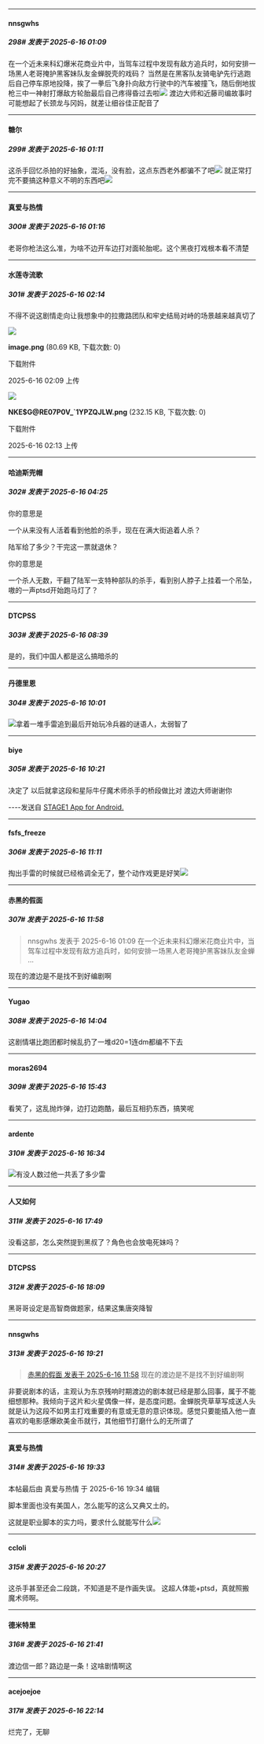 ﻿
*****

####  nnsgwhs  
##### 298#       发表于 2025-6-16 01:09

在一个近未来科幻爆米花商业片中，当驾车过程中发现有敌方追兵时，如何安排一场黑人老哥掩护黑客妹队友金蝉脱壳的戏码？
当然是在黑客队友骑电驴先行逃跑后自己停车原地投降，挨了一拳后飞身扑向敌方行驶中的汽车被撞飞，随后倒地拔枪三中一神射打爆敌方轮胎最后自己疼得昏过去啦<img src="https://static.stage1st.com/image/smiley/face2017/057.png" referrerpolicy="no-referrer">
渡边大师和近藤司编故事时可能想起了长颈龙与冈妈，就差让细谷佳正配音了


*****

####  糖尔  
##### 299#       发表于 2025-6-16 01:11

这杀手回忆杀拍的好抽象，混沌，没有脸，这点东西老外都骗不了吧<img src="https://static.stage1st.com/image/smiley/face2017/068.png" referrerpolicy="no-referrer">
就正常打完不要搞这种意义不明的东西吧<img src="https://static.stage1st.com/image/smiley/face2017/001.png" referrerpolicy="no-referrer">


*****

####  真爱与热情  
##### 300#       发表于 2025-6-16 01:16

老哥你枪法这么准，为啥不边开车边打对面轮胎呢。这个黑夜打戏根本看不清楚


*****

####  水莲寺流歌  
##### 301#       发表于 2025-6-16 02:14

不得不说这剧情走向让我想象中的拉撒路团队和牢史结局对峙的场景越来越真切了

<img src="https://img.stage1st.com/forum/202506/16/020900lohap94pp50hfmap.png" referrerpolicy="no-referrer">

<strong>image.png</strong> (80.69 KB, 下载次数: 0)

下载附件

2025-6-16 02:09 上传

<img src="https://img.stage1st.com/forum/202506/16/021344kluco7zooww8ju2c.png" referrerpolicy="no-referrer">

<strong>NKE$G@RE07P0V_`1YPZQJLW.png</strong> (232.15 KB, 下载次数: 0)

下载附件

2025-6-16 02:13 上传


*****

####  哈迪斯兜帽  
##### 302#       发表于 2025-6-16 04:25

你的意思是

一个从来没有人活着看到他脸的杀手，现在在满大街追着人杀？

陆军给了多少？干完这一票就退休？

你的意思是

一个杀人无数，干翻了陆军一支特种部队的杀手，看到别人脖子上挂着一个吊坠，嗷的一声ptsd开始跑马灯了？


*****

####  DTCPSS  
##### 303#       发表于 2025-6-16 08:39

是的，我们中国人都是这么搞暗杀的


*****

####  丹德里恩  
##### 304#       发表于 2025-6-16 10:01

<img src="https://static.stage1st.com/image/smiley/face2017/004.gif" referrerpolicy="no-referrer">拿着一堆手雷追到最后开始玩冷兵器的谜语人，太弱智了


*****

####  biye  
##### 305#       发表于 2025-6-16 10:21

决定了 以后就拿这段和星际牛仔魔术师杀手的桥段做比对 
渡边大师谢谢你

----发送自 [STAGE1 App for Android.](http://stage1.5j4m.com/?1.47)


*****

####  fsfs_freeze  
##### 306#       发表于 2025-6-16 11:11

掏出手雷的时候就已经格调全无了，整个动作戏更是好笑<img src="https://static.stage1st.com/image/smiley/face2017/066.png" referrerpolicy="no-referrer">


*****

####  赤黑的假面  
##### 307#       发表于 2025-6-16 11:58

<blockquote>nnsgwhs 发表于 2025-6-16 01:09
在一个近未来科幻爆米花商业片中，当驾车过程中发现有敌方追兵时，如何安排一场黑人老哥掩护黑客妹队友金蝉 ...</blockquote>
现在的渡边是不是找不到好编剧啊


*****

####  Yugao  
##### 308#       发表于 2025-6-16 14:04

这剧情堪比跑团都时候乱扔了一堆d20=1连dm都编不下去


*****

####  moras2694  
##### 309#       发表于 2025-6-16 15:43

看笑了，这乱抛炸弹，边打边跑酷，最后互相扔东西，搞笑呢


*****

####  ardente  
##### 310#       发表于 2025-6-16 16:34

<img src="https://static.stage1st.com/image/smiley/face2017/067.png" referrerpolicy="no-referrer">有没人数过他一共丢了多少雷


*****

####  人又如何  
##### 311#       发表于 2025-6-16 17:49

没看这部，怎么突然提到黑叔了？角色也会放电死妹吗？


*****

####  DTCPSS  
##### 312#       发表于 2025-6-16 18:09

黑哥哥设定是高智商做题家，结果这集唐突降智


*****

####  nnsgwhs  
##### 313#       发表于 2025-6-16 19:21

<blockquote><a href="httphttps://stage1st.com/2b/forum.php?mod=redirect&amp;goto=findpost&amp;pid=67946713&amp;ptid=2145249" target="_blank">赤黑的假面 发表于 2025-6-16 11:58</a>
现在的渡边是不是找不到好编剧啊</blockquote>
非要说剧本的话，主观认为东京残响时期渡边的剧本就已经是那么回事，属于不能细想那种。我倾向于这片和火星偶像一样，是态度问题。金蝉脱壳草草写成送人头就是认为这段不如男主打戏重要的有意或无意的意识体现。感觉只要能插入他一直喜欢的电影感爆欧美金币就行，其他细节打磨什么的无所谓了


*****

####  真爱与热情  
##### 314#       发表于 2025-6-16 19:33

 本帖最后由 真爱与热情 于 2025-6-16 19:34 编辑 

脚本里面也没有美国人，怎么能写的这么又典又土的。

这就是职业脚本的实力吗，要求什么就能写什么<img src="https://static.stage1st.com/image/smiley/face2017/068.png" referrerpolicy="no-referrer">


*****

####  ccloli  
##### 315#       发表于 2025-6-16 20:27

这杀手甚至还会二段跳，不知道是不是作画失误。
这超人体能+ptsd，真就照搬魔术师啊。


*****

####  德米特里  
##### 316#       发表于 2025-6-16 21:41

渡边信一郎？路边是一条！这啥剧情啊这


*****

####  acejoejoe  
##### 317#       发表于 2025-6-16 22:14

烂完了，无聊

